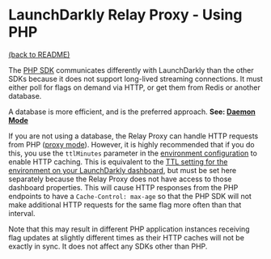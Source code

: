 # LaunchDarkly Relay Proxy - Using PHP

[(back to README)](../README.md)

The [PHP SDK](https://github.com/launchdarkly/php-server-sdk) communicates differently with LaunchDarkly than the other SDKs because it does not support long-lived streaming connections. It must either poll for flags on demand via HTTP, or get them from Redis or another database.

A database is more efficient, and is the preferred approach. **See: [Daemon Mode](./daemon-mode.md)**

If you are not using a database, the Relay Proxy can handle HTTP requests from PHP ([proxy mode](./proxy-mode.md)). However, it is highly recommended that if you do this, you use the `ttlMinutes` parameter in the [environment configuration](./configuration.md#file-section-environment-name) to enable HTTP caching. This is equivalent to the [TTL setting for the environment on your LaunchDarkly dashboard](https://docs.launchdarkly.com/home/managing-flags/environments#ttl-settings), but must be set here separately because the Relay Proxy does not have access to those dashboard properties. This will cause HTTP responses from the PHP endpoints to have a `Cache-Control: max-age` so that the PHP SDK will not make additional HTTP requests for the same flag more often than that interval.

Note that this may result in different PHP application instances receiving flag updates at slightly different times as their HTTP caches will not be exactly in sync. It does not affect any SDKs other than PHP.
